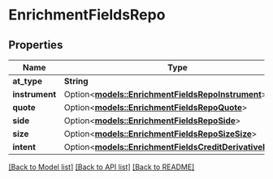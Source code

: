 # EnrichmentFieldsRepo

## Properties

Name | Type | Description | Notes
------------ | ------------- | ------------- | -------------
**at_type** | **String** |  | 
**instrument** | Option<[**models::EnrichmentFieldsRepoInstrument**](enrichment_fields_repo_instrument.md)> |  | [optional]
**quote** | Option<[**models::EnrichmentFieldsRepoQuote**](enrichment_fields_repo_quote.md)> |  | [optional]
**side** | Option<[**models::EnrichmentFieldsRepoSide**](enrichment_fields_repo_side.md)> |  | [optional]
**size** | Option<[**models::EnrichmentFieldsRepoSizeSize**](enrichment_fields_repo_size_size.md)> |  | [optional]
**intent** | Option<[**models::EnrichmentFieldsCreditDerivativeIntent**](enrichment_fields_credit_derivative_intent.md)> |  | [optional]

[[Back to Model list]](../README.md#documentation-for-models) [[Back to API list]](../README.md#documentation-for-api-endpoints) [[Back to README]](../README.md)


